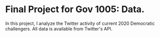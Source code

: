 # Final Project for Gov 1005: Data.

In this project, I analyze the Twitter activity of current 2020 Democratic challengers. All data is available from Twitter's API. 
